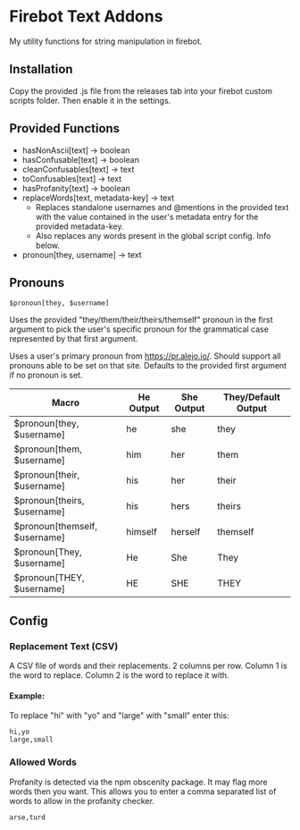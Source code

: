 # Firebot Text Addons

My utility functions for string manipulation in firebot.

## Installation

Copy the provided .js file from the releases tab into your firebot custom scripts folder. Then enable it in the settings.

## Provided Functions

- hasNonAscii[text] -> boolean
- hasConfusable[text] -> boolean
- cleanConfusables[text] -> text
- toConfusables[text] -> text
- hasProfanity[text] -> boolean
- replaceWords[text, metadata-key] -> text
  - Replaces standalone usernames and @mentions in the provided text with the value contained in the user's metadata entry for the provided metadata-key.
  - Also replaces any words present in the global script config. Info below.
- pronoun[they, username] -> text

## Pronouns

```
$pronoun[they, $username]
```
Uses the provided "they/them/their/theirs/themself" pronoun in the first argument to pick the user's specific pronoun for the grammatical case represented by that first argument.

Uses a user's primary pronoun from https://pr.alejo.io/. Should support all pronouns able to be set on that site. Defaults to the provided first argument if no pronoun is set.

|Macro|He Output|She Output|They/Default Output|
|-|-|-|-|
|$pronoun[they, $username]|he|she|they|
|$pronoun[them, $username]|him|her|them|
|$pronoun[their, $username]|his|her|their|
|$pronoun[theirs, $username]|his|hers|theirs|
|$pronoun[themself, $username]|himself|herself|themself|
|$pronoun[They, $username]|He|She|They|
|$pronoun[THEY, $username]|HE|SHE|THEY|

## Config

### Replacement Text (CSV)

A CSV file of words and their replacements. 2 columns per row. Column 1 is the word to replace. Column 2 is the word to replace it with.

#### Example:

To replace "hi" with "yo" and "large" with "small" enter this:

```
hi,yo
large,small
```

### Allowed Words

Profanity is detected via the npm obscenity package. It may flag more words then you want. This allows you to enter a comma separated list of words to allow in the profanity checker.

```
arse,turd
```
